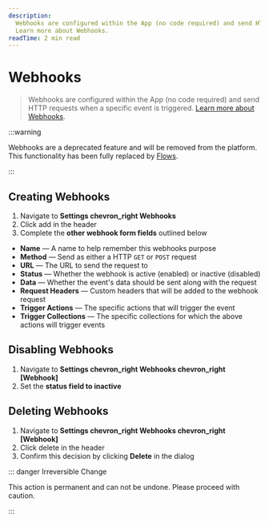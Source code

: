 ```yaml
---
description:
  Webhooks are configured within the App (no code required) and send HTTP requests when a specific event is triggered.
  Learn more about Webhooks.
readTime: 2 min read
---
```


# Webhooks

> Webhooks are configured within the App (no code required) and send HTTP requests when a specific event is triggered.
> [Learn more about Webhooks](https://en.wikipedia.org/wiki/Webhook).

:::warning

Webhooks are a deprecated feature and will be removed from the platform. This functionality has been fully replaced by
[Flows](/configuration/flows.md).

:::

## Creating Webhooks

1. Navigate to **Settings <span mi icon dark>chevron_right</span> Webhooks**
2. Click <span mi btn>add</span> in the header
3. Complete the **other webhook form fields** outlined below

- **Name** — A name to help remember this webhooks purpose
- **Method** — Send as either a HTTP `GET` or `POST` request
- **URL** — The URL to send the request to
- **Status** — Whether the webhook is active (enabled) or inactive (disabled)
- **Data** — Whether the event's data should be sent along with the request
- **Request Headers** — Custom headers that will be added to the webhook request
- **Trigger Actions** — The specific actions that will trigger the event
- **Trigger Collections** — The specific collections for which the above actions will trigger events

## Disabling Webhooks

1. Navigate to **Settings <span mi icon dark>chevron_right</span> Webhooks <span mi icon dark>chevron_right</span>
   [Webhook]**
2. Set the **status field to inactive**

## Deleting Webhooks

1. Navigate to **Settings <span mi icon dark>chevron_right</span> Webhooks <span mi icon dark>chevron_right</span>
   [Webhook]**
2. Click <span mi btn dngr>delete</span> in the header
3. Confirm this decision by clicking **Delete** in the dialog

::: danger Irreversible Change

This action is permanent and can not be undone. Please proceed with caution.

:::
